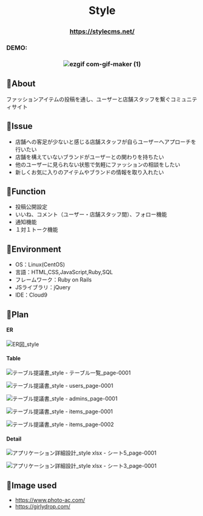 # <p align="center">Style</p>
### <p align="center">https://stylecms.net/</p>
### DEMO:
### <p align="center">![ezgif com-gif-maker (1)](https://user-images.githubusercontent.com/100408560/195263776-1c7f7a87-c744-4b4e-a38a-3ec0c6501018.gif)</p>

## :bear:About
ファッションアイテムの投稿を通し、ユーザーと店舗スタッフを繋ぐコミュニティサイト

## :rabbit:Issue
- 店舗への客足が少ないと感じる店舗スタッフが自らユーザーへアプローチを行いたい
- 店舗を構えていないブランドがユーザーとの関わりを持ちたい
- 他のユーザーに見られない状態で気軽にファッションの相談をしたい
- 新しくお気に入りのアイテムやブランドの情報を取り入れたい

## :pig:Function
- 投稿公開設定
- いいね、コメント（ユーザー・店舗スタッフ間）、フォロー機能
- 通知機能
- １対１トーク機能

## :dog:Environment
- OS：Linux(CentOS)
- 言語：HTML,CSS,JavaScript,Ruby,SQL
- フレームワーク：Ruby on Rails
- JSライブラリ：jQuery
- IDE：Cloud9


## :panda_face:Plan

#### ER
![ER図_style](https://user-images.githubusercontent.com/100408560/195279301-508f0df0-a688-4b52-9f96-5561eb0ab012.jpg)

#### Table
![テーブル提議書_style - テーブル一覧_page-0001](https://user-images.githubusercontent.com/100408560/196145337-c863be9d-11b6-4d68-9f71-184146b00ba1.jpg)

![テーブル提議書_style - users_page-0001](https://user-images.githubusercontent.com/100408560/196165329-10e298eb-4cce-44c7-82d4-9ab38a79ea64.jpg)

![テーブル提議書_style - admins_page-0001](https://user-images.githubusercontent.com/100408560/196165502-f66d9e77-eb9e-4d21-9273-64cd4192034e.jpg)

![テーブル提議書_style - items_page-0001](https://user-images.githubusercontent.com/100408560/196165984-2a6c5b95-a24e-40fa-9316-ed30a56c4990.jpg)

![テーブル提議書_style - items_page-0002](https://user-images.githubusercontent.com/100408560/196166110-e9bfb454-ecbf-4c54-b10c-c7cd78e2ec83.jpg)

#### Detail
![アプリケーション詳細設計_style xlsx - シート5_page-0001](https://user-images.githubusercontent.com/100408560/196207537-2bd419ea-062b-4fca-8941-891557cad9ae.jpg)

![アプリケーション詳細設計_style xlsx - シート3_page-0001](https://user-images.githubusercontent.com/100408560/196207798-4d1384ab-21d8-4d8e-b383-3008fc1d46f6.jpg)

## :baby_chick:Image used
- https://www.photo-ac.com/
- https://girlydrop.com/
